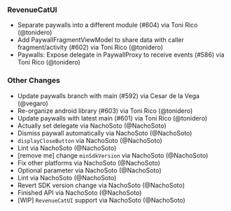 ### RevenueCatUI
* Separate paywalls into a different module (#604) via Toni Rico (@tonidero)
* Add PaywallFragmentViewModel to share data with caller fragment/activity (#602) via Toni Rico (@tonidero)
* Paywalls: Expose delegate in PaywallProxy to receive events (#586) via Toni Rico (@tonidero)
### Other Changes
* Update paywalls branch with main (#592) via Cesar de la Vega (@vegaro)
* Re-organize android library (#603) via Toni Rico (@tonidero)
* Update paywalls with latest main (#601) via Toni Rico (@tonidero)
* Actually set delegate via NachoSoto (@NachoSoto)
* Dismiss paywall automatically via NachoSoto (@NachoSoto)
* `displayCloseButton` via NachoSoto (@NachoSoto)
* Lint via NachoSoto (@NachoSoto)
* [remove me] change `minSdkVersion` via NachoSoto (@NachoSoto)
* Fix other platforms via NachoSoto (@NachoSoto)
* Optional parameter via NachoSoto (@NachoSoto)
* Lint via NachoSoto (@NachoSoto)
* Revert SDK version change via NachoSoto (@NachoSoto)
* Finished API via NachoSoto (@NachoSoto)
* [WIP] `RevenueCatUI` support via NachoSoto (@NachoSoto)

